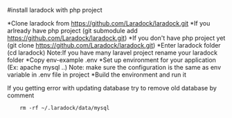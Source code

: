 #install laradock with php project

*Clone laradock from https://github.com/Laradock/laradock.git
    *If you arlready have php project (git submodule add https://github.com/Laradock/laradock.git)
    *If you don't have php project yet (git clone https://github.com/Laradock/laradock.git)
*Enter laradock folder (cd laradock) Note:If you have many laravel project rename your laradock folder 
*Copy env-example .env
*Set up environment for your application (Ex: apache mysql ..) Note: make sure the configuration is the same as env variable in .env file in project
*Build the environment and run it

If you getting error with updating database try to remove old database by comment 
```
    rm -rf ~/.laradock/data/mysql
```
